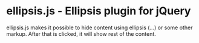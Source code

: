 # ellipsis.js - Ellipsis plugin for jQuery

ellipsis.js makes it possible to hide content using ellipsis (...) or some other markup. After that is clicked, it will show rest of the content.

